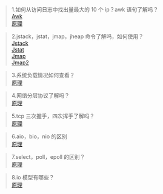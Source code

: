 > 1.如何从访问日志中找出量最大的 10 个 ip？awk 语句了解吗？<br/>
[Awk](https://www.cnblogs.com/ginvip/p/6352157.html)<br/>
[原理](https://blog.csdn.net/qq_35587839/article/details/52664587)<br/>

> 2.jstack，jstat，jmap，jheap 命令了解吗，如何使用？<br/>
[Jstack](https://www.cnblogs.com/chenpi/p/5377445.html)  <br/>
[Jstat](https://www.jianshu.com/p/213710fb9e40) <br/>
[Jmap](https://blog.csdn.net/lengyue309/article/details/80590119)<br/>
[Jmap2](https://blog.csdn.net/alli0968/article/details/52460008)<br/>

> 3.系统负载情况如何查看？<br/>
[原理](https://blog.csdn.net/chen112826473/article/details/79620834)<br/>

> 4.网络分层协议了解吗？<br/>
[原理](https://blog.csdn.net/sinat_27908213/article/details/80170259)<br/>

> 5.tcp 三次握手，四次挥手了解吗？<br/>
[原理](https://blog.csdn.net/du5006150054/article/details/80157447)<br/>

> 6.aio，bio，nio 的区别<br/>
[原理](https://www.cnblogs.com/barrywxx/p/8430790.html)<br/>

> 7.select，poll，epoll 的区别？<br/>
[原理](https://www.cnblogs.com/aspirant/p/9166944.html)<br/>

> 8.io 模型有哪些？<br/>
[原理](https://www.cnblogs.com/findumars/p/6361627.html)<br/>
